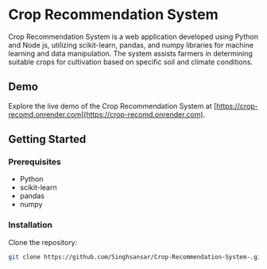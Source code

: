 # Crop Recommendation System

Crop Recommendation System is a web application developed using Python and Node js, utilizing scikit-learn, pandas, and numpy libraries for machine learning and data manipulation. The system assists farmers in determining suitable crops for cultivation based on specific soil and climate conditions.

## Demo

Explore the live demo of the Crop Recommendation System at [https://crop-recomd.onrender.com](https://crop-recomd.onrender.com).

## Getting Started

### Prerequisites

- Python
- scikit-learn
- pandas
- numpy

### Installation

Clone the repository:

```bash
git clone https://github.com/Singhsansar/Crop-Recommendation-System-.git
```